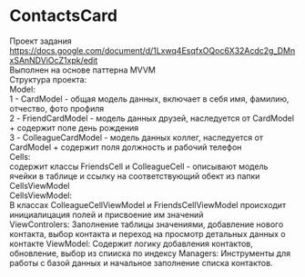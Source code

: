 # ContactsCard
Проект задания https://docs.google.com/document/d/1Lxwq4EsqfxOQoc6X32Acdc2g_DMnxSAnNDViOcZ1xpk/edit <br>
Выполнен на основе паттерна MVVM  <br>
Структура проекта: <br>
	Model: <br>
1 - CardModel - общая модель данных, включает в себя имя, фамилию, отчество, фото профиля <br>
2 - FriendCardModel - модель данных друзей, наследуется от CardModel + содержит поле день рождения <br>
3 - ColleagueCardModel -  модель данных коллег, наследуется от CardModel + содержит поля должность и рабочий телефон <br>
	Cells:  <br>
содержит классы FriendsCell и ColleagueCell - описывают модель ячейки в таблице и ссылку на соответствующий обект из папки  <br> CellsViewModel <br>
	СellsViewModel:  <br>
В классах  ColleagueCellViewModel и FriendsCellViewModel происходит инициалицация полей и присвоение им значений  <br>
	ViewControlers: 
Заполнение таблицы значениями, добавление нового контакта, выбор контакта и переход на просмотр детальных данных о контакте
	ViewModel:
Содержит логику добавления контактов, обновление, выбор из спииска по индексу
	Managers:
Инструменты для работы с базой данных и начальное заполнение списка контактов.
